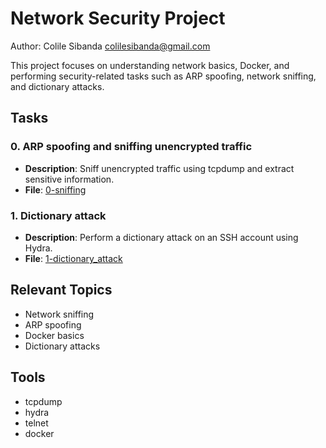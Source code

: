 # Network Security Project

Author: Colile Sibanda <colilesibanda@gmail.com>

This project focuses on understanding network basics, Docker, and performing security-related tasks such as ARP spoofing, network sniffing, and dictionary attacks.

## Tasks

### 0. ARP spoofing and sniffing unencrypted traffic
- **Description**: Sniff unencrypted traffic using tcpdump and extract sensitive information.
- **File**: [0-sniffing](0-sniffing)

### 1. Dictionary attack
- **Description**: Perform a dictionary attack on an SSH account using Hydra.
- **File**: [1-dictionary_attack](1-dictionary_attack)

## Relevant Topics
- Network sniffing
- ARP spoofing
- Docker basics
- Dictionary attacks

## Tools
- tcpdump
- hydra
- telnet
- docker
